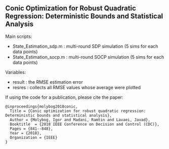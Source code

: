 ## Conic Optimization for Robust Quadratic Regression: Deterministic Bounds and Statistical Analysis

Main scripts:
- State_Estimation_sdp.m    :     multi-round SDP simulation (5 sims for each data points)
- State_Estimation_socp.m   :     multi-round SOCP simulation (5 sims for each data points)

Variables:
- result    :   the RMSE estimation error
- resres    :   collects all RMSE values whose average were plotted

If using the code for a publication, please cite the paper:


    @inproceedings{molybog2018conic,
      Title = {Conic optimization for robust quadratic regression: Deterministic bounds and statistical analysis},
	  Author = {Molybog, Igor and Madani, Ramtin and Lavaei, Javad},
	  Booktitle  = {2018 IEEE Conference on Decision and Control (CDC)},
      Pages = {841--848},
	  Year = {2018},
      Organization = {IEEE}
    }


